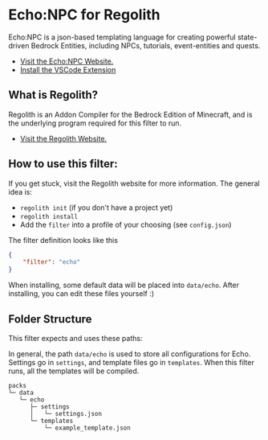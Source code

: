 # Echo:NPC for Regolith

Echo:NPC is a json-based templating language for creating powerful state-driven Bedrock Entities, including NPCs, tutorials, event-entities and quests.

 - [Visit the Echo:NPC Website.](https://sirlich.github.io/echo-npc-documentation/)
 - [Install the VSCode Extension](https://marketplace.visualstudio.com/items?itemName=SirLich.echo-validate)

## What is Regolith?

Regolith is an Addon Compiler for the Bedrock Edition of Minecraft, and is the underlying program required for this filter to run.

 - [Visit the Regolith Website.](https://bedrock-oss.github.io/regolith/)

## How to use this filter:

If you get stuck, visit the Regolith website for more information. The general idea is:
 - `regolith init` (if you don't have a project yet)
 - `regolith install`
 - Add the `filter` into a profile of your choosing (see `config.json`)

The filter definition looks like this

```json
{
	"filter": "echo"
}
```

When installing, some default data will be placed into `data/echo`. After installing, you can edit these files yourself :)
## Folder Structure

This filter expects and uses these paths:

In general, the path `data/echo` is used to store all configurations for Echo. Settings go in `settings`, and template files go in `templates`. When this filter runs, all the templates will be compiled.

```
packs
└─ data
   └─ echo
      ├─ settings
      │   └─ settings.json
      └─ templates
          └─ example_template.json
```

